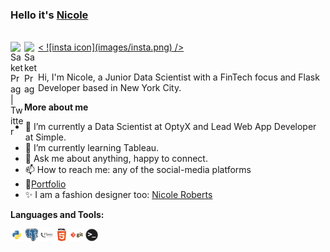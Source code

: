 ### Hello it's [Nicole](https://github.com/ellenicoleroberts?tab=repositories)

<br/>

<a href="https://twitter.com/ellenicoler">
<img align="left" alt="Saket Prag | Twitter" width="22px" src="https://cdn.jsdelivr.net/npm/simple-icons@v3/icons/twitter.svg" />
</a>
<a href="https://www.linkedin.com/in/nicolerobertsdesigner/">
<img align="left" alt="Saket Prag" width="22px" src="https://cdn.jsdelivr.net/npm/simple-icons@v3/icons/linkedin.svg" />
</a>
<a href="https://www.instagram.com/nicrobertsny/">
< ![insta icon](images/insta.png) />
</a>

<br />

<br />

Hi, I'm Nicole, a Junior Data Scientist with a FinTech focus and Flask Developer based in New York City. 

**More about me**

- 🔭 I’m currently a Data Scientist at OptyX and Lead Web App Developer at Simple.
- 🌱 I’m currently learning Tableau.
- 💬 Ask me about anything, happy to connect.
- 📫 How to reach me: any of the social-media platforms 
- 📝[Portfolio]()
- ✨ I am a fashion designer too: [Nicole Roberts](https://www.nicoleroberts.com/)

**Languages and Tools:**

<code><img height="20" src="https://raw.githubusercontent.com/github/explore/80688e429a7d4ef2fca1e82350fe8e3517d3494d/topics/python/python.png"></code>
<code><img height="20" src="https://raw.githubusercontent.com/github/explore/80688e429a7d4ef2fca1e82350fe8e3517d3494d/topics/postgresql/postgresql.png"></code>
<code><img height="20" src="https://raw.githubusercontent.com/github/explore/80688e429a7d4ef2fca1e82350fe8e3517d3494d/topics/flask/flask.png"></code>
<code><img height="20" src="https://raw.githubusercontent.com/github/explore/80688e429a7d4ef2fca1e82350fe8e3517d3494d/topics/html/html.png"></code>
<code><img height="20" src="https://raw.githubusercontent.com/github/explore/80688e429a7d4ef2fca1e82350fe8e3517d3494d/topics/git/git.png"></code>
<code><img height="20" src="https://raw.githubusercontent.com/github/explore/80688e429a7d4ef2fca1e82350fe8e3517d3494d/topics/terminal/terminal.png"></code>

